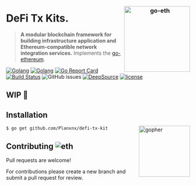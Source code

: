 
<h3 align="center">
  <img align="right" src="https://user-images.githubusercontent.com/37617738/128595261-94098f32-9236-4151-a73a-f0f8e7e481e5.png" alt="go-eth" height="180" />
</h3>

# DeFi Tx Kits.

> **A modular blockchain framework for building infrastructure application and Ethereum-compatible network integration services.** Implements the [go-ethereum](https://github.com/ethereum/go-ethereum).

[![Golang](https://img.shields.io/badge/-EVM%20compatible-555555?style=flat&logo=Ethereum)](https://ethereum.org/en/developers/docs/evm/)
[![Golang](https://badges.aleen42.com/src/golang.svg)](https://golang.org/)
[![Go Report Card](https://goreportcard.com/badge/github.com/Planxnx/defi-tx-kit)](https://goreportcard.com/report/github.com/Planxnx/defi-tx-kit)
[![Build Status](https://travis-ci.com/Planxnx/defi-tx-kit.svg?branch=main)](https://travis-ci.com/Planxnx/defi-tx-kit)
![GitHub issues](https://img.shields.io/github/issues/Planxnx/defi-tx-kit)
[![DeepSource](https://deepsource.io/gh/Planxnx/defi-tx-kit.svg/?label=active+issues)](https://deepsource.io/gh/Planxnx/defi-tx-kit/?ref=repository-badge)
[![license](https://img.shields.io/badge/license-WTFPL%20--%20Do%20What%20the%20Fuck%20You%20Want%20to%20Public%20License-green.svg)](https://github.com/Planxnx/defi-tx-kit/blob/main/LICENSE)

## WIP 🚧

## Installation

<img  align="right" src="https://user-images.githubusercontent.com/37617738/120122855-b1cb0800-c1d5-11eb-9502-8d64bb275337.png" height="140" alt="gopher" />

```console
$ go get github.com/Planxnx/defi-tx-kit
```

## Contributing ![eth](https://user-images.githubusercontent.com/37617738/120125730-1d1bd680-c1e4-11eb-83ad-45664245cae9.png)

Pull requests are welcome!

For contributions please create a new branch and submit a pull request for review.

